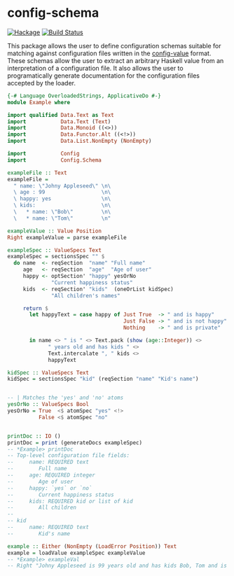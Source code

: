 config-schema
=============

[![Hackage](https://img.shields.io/hackage/v/config-schema.svg)](https://hackage.haskell.org/package/config-schema) [![Build Status](https://secure.travis-ci.org/glguy/config-schema.png?branch=master)](http://travis-ci.org/glguy/config-schema)

This package allows the user to define configuration schemas suitable for
matching against configuration files written in the
[config-value](https://hackage.haskell.org/package/config-value) format.
These schemas allow the user to extract an arbitrary Haskell value from
an interpretation of a configuration file. It also allows the user to
programatically generate documentation for the configuration files
accepted by the loader.

```haskell
{-# Language OverloadedStrings, ApplicativeDo #-}
module Example where

import qualified Data.Text as Text
import           Data.Text (Text)
import           Data.Monoid ((<>))
import           Data.Functor.Alt ((<!>))
import           Data.List.NonEmpty (NonEmpty)

import           Config
import           Config.Schema

exampleFile :: Text
exampleFile =
  " name: \"Johny Appleseed\" \n\
  \ age : 99                  \n\
  \ happy: yes                \n\
  \ kids:                     \n\
  \   * name: \"Bob\"         \n\
  \   * name: \"Tom\"         \n"

exampleValue :: Value Position
Right exampleValue = parse exampleFile

exampleSpec :: ValueSpecs Text
exampleSpec = sectionsSpec "" $
  do name  <- reqSection  "name" "Full name"
     age   <- reqSection  "age"  "Age of user"
     happy <- optSection' "happy" yesOrNo
              "Current happiness status"
     kids  <- reqSection' "kids"  (oneOrList kidSpec)
              "All children's names"

     return $
       let happyText = case happy of Just True  -> " and is happy"
                                     Just False -> " and is not happy"
                                     Nothing    -> " and is private"

       in name <> " is " <> Text.pack (show (age::Integer)) <>
             " years old and has kids " <>
             Text.intercalate ", " kids <>
             happyText

kidSpec :: ValueSpecs Text
kidSpec = sectionsSpec "kid" (reqSection "name" "Kid's name")


-- | Matches the 'yes' and 'no' atoms
yesOrNo :: ValueSpecs Bool
yesOrNo = True  <$ atomSpec "yes" <!>
          False <$ atomSpec "no"


printDoc :: IO ()
printDoc = print (generateDocs exampleSpec)
-- *Example> printDoc
-- Top-level configuration file fields:
--     name: REQUIRED text
--        Full name
--     age: REQUIRED integer
--        Age of user
--     happy: `yes` or `no`
--        Current happiness status
--     kids: REQUIRED kid or list of kid
--        All children
--
-- kid
--     name: REQUIRED text
--        Kid's name

example :: Either (NonEmpty (LoadError Position)) Text
example = loadValue exampleSpec exampleValue
-- *Example> exampleVal
-- Right "Johny Appleseed is 99 years old and has kids Bob, Tom and is happy"
```
